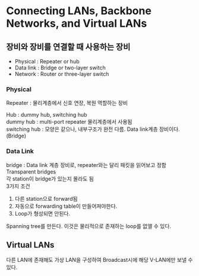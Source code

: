   
 
  

# Connecting LANs, Backbone Networks, and Virtual LANs

## 장비와 장비를 연결할 때 사용하는 장비
- Physical : Repeater or hub  
- Data link : Bridge or two-layer switch  
- Network : Router or three-layer switch  

### Physical
Repeater : 물리계층에서 신호 연장, 복원 역할하는 장비  

Hub : dummy hub, switching hub  
dummy hub : multi-port repeater 물리계층에서 사용됨  
switching hub : 모양은 같으나, 내부구조가 완전 다름. Data link계층 장비이다.(Bridge)  

### Data Link
bridge : Data link 계층 장비로, repeater와는 달리 패킷을 읽어보고 정함  
Transparent bridges  
각 station이 bridge가 있는지 몰라도 됨  
3가지 조건  
1. 다른 station으로 forward됨  
2. 자동으로 forwarding table이 만들어져야한다.  
3. Loop가 형성되면 안된다.  

Spanning tree를 만든다. 이것은 물리적으로 존재하는 loop를 없앨 수 있다.

## Virtual LANs  
다른 LAN에 존재해도 가상 LAN을 구성하여 Broadcast시에 해당 V-LAN에만 보낼 수 있다.  